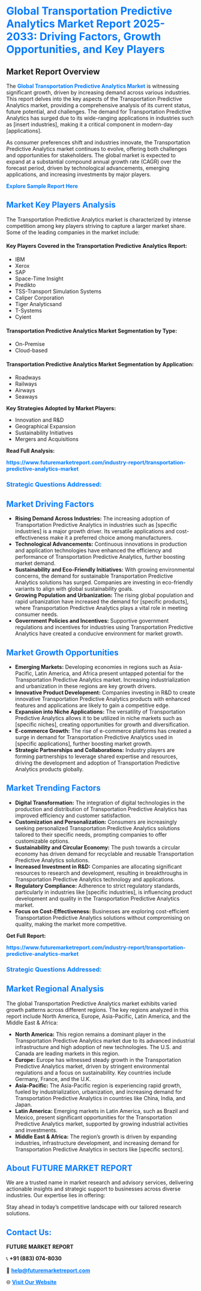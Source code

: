 <h1 style="color: #007BFF;">Global Transportation Predictive Analytics Market Report 2025-2033: Driving Factors, Growth Opportunities, and Key Players</h1>

<section id="overview">
<h2>Market Report Overview</h2>
<p>The <a href="https://www.futuremarketreport.com/industry-report/transportation-predictive-analytics-market" style="color: #007BFF; text-decoration: none;"><strong>Global Transportation Predictive Analytics Market</strong></a> is witnessing significant growth, driven by increasing demand across various industries. This report delves into the key aspects of the Transportation Predictive Analytics market, providing a comprehensive analysis of its current status, future potential, and challenges. The demand for Transportation Predictive Analytics has surged due to its wide-ranging applications in industries such as [insert industries], making it a critical component in modern-day [applications].</p>
<p>As consumer preferences shift and industries innovate, the Transportation Predictive Analytics market continues to evolve, offering both challenges and opportunities for stakeholders. The global market is expected to expand at a substantial compound annual growth rate (CAGR) over the forecast period, driven by technological advancements, emerging applications, and increasing investments by major players.</p>
</section>

<section id="overview">
<p><a href="https://www.futuremarketreport.com/request-sample/reportId=110188" style="color: #007BFF; text-decoration: none;"><strong>Explore Sample Report Here</strong></a></p>
</section>

<section id="key-players">
<h2 style="color: #007BFF;">Market Key Players Analysis</h2>
<p>The Transportation Predictive Analytics market is characterized by intense competition among key players striving to capture a larger market share. Some of the leading companies in the market include:</p>
<h4>Key Players Covered in the Transportation Predictive Analytics Report:</h4>
<ul><li>IBM</li><li>Xerox</li><li>SAP</li><li>Space-Time Insight</li><li>Predikto</li><li>TSS-Transport Simulation Systems</li><li>Caliper Corporation</li><li>Tiger Analyticsand</li><li>T-Systems</li><li>Cyient</li></ul>
<h4>Transportation Predictive Analytics Market Segmentation by Type:</h4>
<ul><li>On-Premise</li><li>Cloud-based</li></ul>

<h4>Transportation Predictive Analytics Market Segmentation by Application:</h4>
<ul><li>Roadways</li><li>Railways</li><li>Airways</li><li>Seaways</li></ul>
<p><strong>Key Strategies Adopted by Market Players:</strong></p>
<ul>
<li>Innovation and R&D</li>
<li>Geographical Expansion</li>
<li>Sustainability Initiatives</li>
<li>Mergers and Acquisitions</li>
</ul>
</section>

<section>
<p><strong>Read Full Analysis: </strong></p><a href="https://www.futuremarketreport.com/industry-report/transportation-predictive-analytics-market" style="color: #007BFF; text-decoration: none;"><strong>https://www.futuremarketreport.com/industry-report/transportation-predictive-analytics-market</strong></a>
<h3 style="color: #007BFF;">Strategic Questions Addressed:</h3>
</section>

<section id="driving-factors">
<h2 style="color: #007BFF;">Market Driving Factors</h2>
<ul>
<li><strong>Rising Demand Across Industries:</strong> The increasing adoption of Transportation Predictive Analytics in industries such as [specific industries] is a major growth driver. Its versatile applications and cost-effectiveness make it a preferred choice among manufacturers.</li>
<li><strong>Technological Advancements:</strong> Continuous innovations in production and application technologies have enhanced the efficiency and performance of Transportation Predictive Analytics, further boosting market demand.</li>
<li><strong>Sustainability and Eco-Friendly Initiatives:</strong> With growing environmental concerns, the demand for sustainable Transportation Predictive Analytics solutions has surged. Companies are investing in eco-friendly variants to align with global sustainability goals.</li>
<li><strong>Growing Population and Urbanization:</strong> The rising global population and rapid urbanization have increased the demand for [specific products], where Transportation Predictive Analytics plays a vital role in meeting consumer needs.</li>
<li><strong>Government Policies and Incentives:</strong> Supportive government regulations and incentives for industries using Transportation Predictive Analytics have created a conducive environment for market growth.</li>
</ul>
</section>

<section id="growth-opportunities">
<h2 style="color: #007BFF;">Market Growth Opportunities</h2>
<ul>
<li><strong>Emerging Markets:</strong> Developing economies in regions such as Asia-Pacific, Latin America, and Africa present untapped potential for the Transportation Predictive Analytics market. Increasing industrialization and urbanization in these regions are key growth drivers.</li>
<li><strong>Innovative Product Development:</strong> Companies investing in R&D to create innovative Transportation Predictive Analytics products with enhanced features and applications are likely to gain a competitive edge.</li>
<li><strong>Expansion into Niche Applications:</strong> The versatility of Transportation Predictive Analytics allows it to be utilized in niche markets such as [specific niches], creating opportunities for growth and diversification.</li>
<li><strong>E-commerce Growth:</strong> The rise of e-commerce platforms has created a surge in demand for Transportation Predictive Analytics used in [specific applications], further boosting market growth.</li>
<li><strong>Strategic Partnerships and Collaborations:</strong> Industry players are forming partnerships to leverage shared expertise and resources, driving the development and adoption of Transportation Predictive Analytics products globally.</li>
</ul>
</section>

<section id="trending-factors">
<h2 style="color: #007BFF;">Market Trending Factors</h2>
<ul>
<li><strong>Digital Transformation:</strong> The integration of digital technologies in the production and distribution of Transportation Predictive Analytics has improved efficiency and customer satisfaction.</li>
<li><strong>Customization and Personalization:</strong> Consumers are increasingly seeking personalized Transportation Predictive Analytics solutions tailored to their specific needs, prompting companies to offer customizable options.</li>
<li><strong>Sustainability and Circular Economy:</strong> The push towards a circular economy has driven demand for recyclable and reusable Transportation Predictive Analytics solutions.</li>
<li><strong>Increased Investment in R&D:</strong> Companies are allocating significant resources to research and development, resulting in breakthroughs in Transportation Predictive Analytics technology and applications.</li>
<li><strong>Regulatory Compliance:</strong> Adherence to strict regulatory standards, particularly in industries like [specific industries], is influencing product development and quality in the Transportation Predictive Analytics market.</li>
<li><strong>Focus on Cost-Effectiveness:</strong> Businesses are exploring cost-efficient Transportation Predictive Analytics solutions without compromising on quality, making the market more competitive.</li>
</ul>
</section>

<section>
<p><strong>Get Full Report: </strong></p><a href="https://www.futuremarketreport.com/industry-report/transportation-predictive-analytics-market" style="color: #007BFF; text-decoration: none;"><strong>https://www.futuremarketreport.com/industry-report/transportation-predictive-analytics-market</strong></a>
<h3 style="color: #007BFF;">Strategic Questions Addressed:</h3>
</section>


<section id="regional-analysis">
<h2 style="color: #007BFF;">Market Regional Analysis</h2>
<p>The global Transportation Predictive Analytics market exhibits varied growth patterns across different regions. The key regions analyzed in this report include North America, Europe, Asia-Pacific, Latin America, and the Middle East & Africa:</p>
<ul>
<li><strong>North America:</strong> This region remains a dominant player in the Transportation Predictive Analytics market due to its advanced industrial infrastructure and high adoption of new technologies. The U.S. and Canada are leading markets in this region.</li>
<li><strong>Europe:</strong> Europe has witnessed steady growth in the Transportation Predictive Analytics market, driven by stringent environmental regulations and a focus on sustainability. Key countries include Germany, France, and the U.K.</li>
<li><strong>Asia-Pacific:</strong> The Asia-Pacific region is experiencing rapid growth, fueled by industrialization, urbanization, and increasing demand for Transportation Predictive Analytics in countries like China, India, and Japan.</li>
<li><strong>Latin America:</strong> Emerging markets in Latin America, such as Brazil and Mexico, present significant opportunities for the Transportation Predictive Analytics market, supported by growing industrial activities and investments.</li>
<li><strong>Middle East & Africa:</strong> The region’s growth is driven by expanding industries, infrastructure development, and increasing demand for Transportation Predictive Analytics in sectors like [specific sectors].</li>
</ul>
</section>

<footer>
<h2 style="color: #007BFF;">About FUTURE MARKET REPORT</h2>
<p>We are a trusted name in market research and advisory services, delivering actionable insights and strategic support to businesses across diverse industries. Our expertise lies in offering:</p>

<p>Stay ahead in today’s competitive landscape with our tailored research solutions.</p>

<h2 style="color: #007BFF;">Contact Us:</h2>
<p><strong>FUTURE MARKET REPORT</strong></p>
<p>📞 <strong>+91 (883) 074-8030</strong></p>
<p>📧 <strong><a href="mailto:help@futuremarketreport.com" style="color: #007BFF;">help@futuremarketreport.com</a></strong></p>
<p>🌐 <strong><a href="https://www.futuremarketreport.com/" style="color: #007BFF;">Visit Our Website</a></strong></p>
</footer>